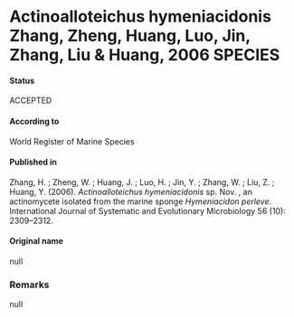 Actinoalloteichus hymeniacidonis Zhang, Zheng, Huang, Luo, Jin, Zhang, Liu & Huang, 2006 SPECIES
=======

#### Status
ACCEPTED

#### According to
World Register of Marine Species

#### Published in
Zhang, H. ; Zheng, W. ; Huang, J. ; Luo, H. ; Jin, Y. ; Zhang, W. ; Liu, Z. ; Huang, Y. (2006). <i>Actinoalloteichus hymeniacidonis</i> sp. Nov. , an actinomycete isolated from the marine sponge <i>Hymeniacidon perleve</i>. International Journal of Systematic and Evolutionary Microbiology 56 (10): 2309–2312.

#### Original name
null

### Remarks
null